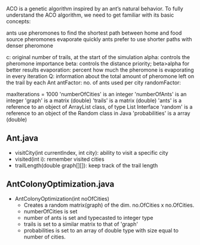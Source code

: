 ACO is a genetic algorithm inspired by an ant’s natural behavior. To fully understand the ACO algorithm, we need to get familiar with its basic concepts:

ants use pheromones to find the shortest path between home and food source
pheromones evaporate quickly
ants prefer to use shorter paths with denser pheromone

c: original number of trails, at the start of the simulation
alpha: controls the pheromone importance
beta: controls the distance priority; beta>alpha for better results
evaporation: percent how much the pheromone is evaporating in every iteration
Q: information about the total amount of pheromone left on the trail by each Ant
antFactor: no. of ants used per city
randomFactor: 

maxIterations = 1000
'numberOfCities' is an integer
'numberOfAnts' is an integer
'graph' is a matrix (double)
'trails' is a matrix (double)
'ants' is a reference to an object of ArrayList class, of type List<Ant> Interface 
'random' is a reference to an object of the Random class in Java
'probabilities' is a array (double)

## Ant.java

- visitCity(int currentIndex, int city): ability to visit a specific city
- visited(int i): remember visited cities
- trailLength(double graph[][]): keep track of the trail length

## AntColonyOptimization.java

- AntColonyOptimization(int noOfCities)
  - Creates a random matrix(graph) of the dim. no.OfCities x no.OfCities.
  - numberOfCities is set
  - number of ants is set and typecasted to integer type
  - trails is set to a similar matrix to that of 'graph'
  - probabilities is set to an array of double type with size equal to number of       cities.
  
